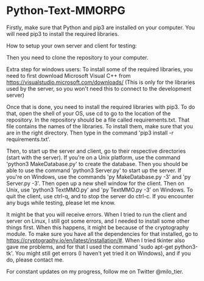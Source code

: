 # Python-Text-MMORPG

Firstly, make sure that Python and pip3 are installed on your computer. You will need pip3 to install the required libraries.

How to setup your own server and client for testing:

Then you need to clone the repository to your computer.

Extra step for windows users: To install some of the required libraries, you need to first download Microsoft Visual C++ from https://visualstudio.microsoft.com/downloads/ (This is only for the libraries used by the server, so you won't need this to connect to the development server)

Once that is done, you need to install the required libraries with pip3. To do that, open the shell of your OS, use cd to go to the location of the repository. In the repository should be a file called requirements.txt. That file contains the names of the libraries. To install them, make sure that you are in the right directory. Then type in the command 'pip3 install -r requirements.txt'.


Then, to start up the server and client, go to their respective directories (start with the server). If you're on a Unix platform, use the command 'python3 MakeDatabase.py' to create the database. Then you should be able to use the command 'python3 Server.py' to start up the server. If you're on Windows, use the commands 'py MakeDatabase.py -3' and 'py Server.py -3'. Then open up a new shell window for the client. Then on Unix, use 'python3 TextMMO.py' and 'py TextMMO.py -3' on Windows. To quit the client, use ctrl-q, and to stop the server do ctrl-c. If you encounter any bugs while testing, please let me know.

It might be that you will receive errors. When I tried to run the client and server on Linux, I still got some errors, and I needed to install some other things first. When this happens, it might be because of the cryptography module. To make sure you have all the dependencies for that installed, go to https://cryptography.io/en/latest/installation/#. When I tried tkinter also gave me problems, and for that I used the command 'sudo apt-get python3-tk'. You might still get errors (I haven't yet tried it on Windows), and if you do, please contact me.

For constant updates on my progress, follow me on Twitter @milo_tier.
